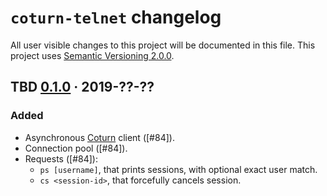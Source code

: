 `coturn-telnet` changelog
=======================

All user visible changes to this project will be documented in this file. This project uses [Semantic Versioning 2.0.0].




## TBD [0.1.0] · 2019-??-??
[0.1.0]: /../../tree/coturn-telnet-0.1.0/crates/coturn-telnet

### Added

- Asynchronous [Coturn] client ([#84]).
- Connection pool ([#84]).
- Requests ([#84]):
    - `ps [username]`, that prints sessions, with optional exact user match.
    - `cs <session-id>`, that forcefully cancels session.

[#28]: /../../pull/84





[Semantic Versioning 2.0.0]: https://semver.org
[Coturn]: https://github.com/coturn/coturn
